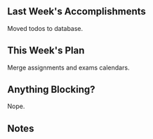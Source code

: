 ## Last Week's Accomplishments
Moved todos to database.

## This Week's Plan
Merge assignments and exams calendars.

## Anything Blocking?
Nope.

## Notes
